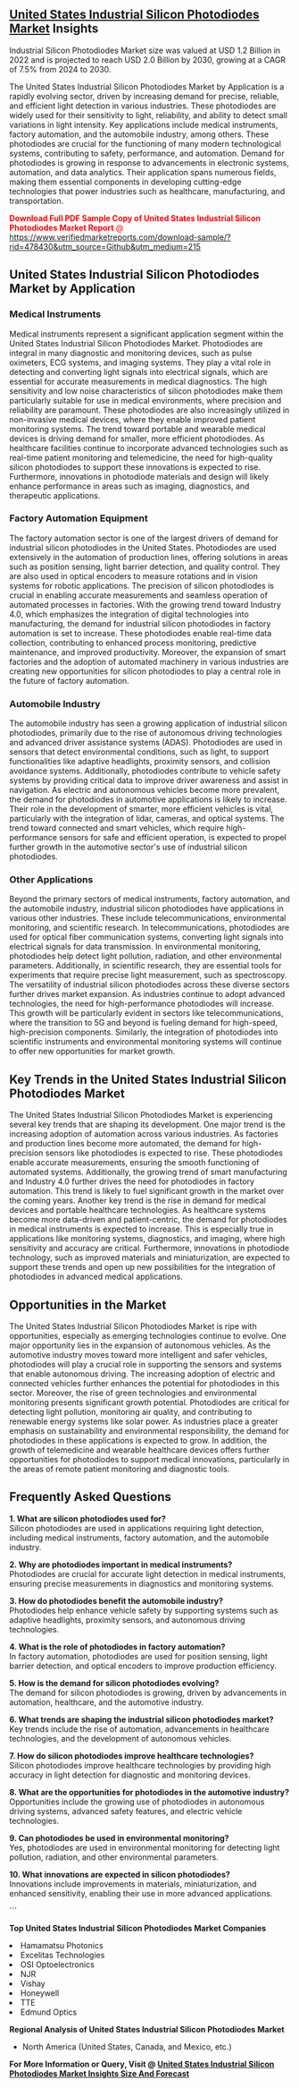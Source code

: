 <h2><a href="https://www.verifiedmarketreports.com/download-sample/?rid=478430&amp;utm_source=Github&amp;utm_medium=215" target="_blank">United States Industrial Silicon Photodiodes Market</a> Insights</h2><p>Industrial Silicon Photodiodes Market size was valued at USD 1.2 Billion in 2022 and is projected to reach USD 2.0 Billion by 2030, growing at a CAGR of 7.5% from 2024 to 2030.</p><p> <p>The United States Industrial Silicon Photodiodes Market by Application is a rapidly evolving sector, driven by increasing demand for precise, reliable, and efficient light detection in various industries. These photodiodes are widely used for their sensitivity to light, reliability, and ability to detect small variations in light intensity. Key applications include medical instruments, factory automation, and the automobile industry, among others. These photodiodes are crucial for the functioning of many modern technological systems, contributing to safety, performance, and automation. Demand for photodiodes is growing in response to advancements in electronic systems, automation, and data analytics. Their application spans numerous fields, making them essential components in developing cutting-edge technologies that power industries such as healthcare, manufacturing, and transportation. <p><span class=""><span style="color: #ff0000;"><strong>Download Full PDF Sample Copy of United States Industrial Silicon Photodiodes Market Report</strong> @ </span><a href="https://www.verifiedmarketreports.com/download-sample/?rid=478430&amp;utm_source=Github&amp;utm_medium=215" target="_blank">https://www.verifiedmarketreports.com/download-sample/?rid=478430&amp;utm_source=Github&amp;utm_medium=215</a></span></p></p> <h2>United States Industrial Silicon Photodiodes Market by Application</h2> <h3>Medical Instruments</h3> <p>Medical instruments represent a significant application segment within the United States Industrial Silicon Photodiodes Market. Photodiodes are integral in many diagnostic and monitoring devices, such as pulse oximeters, ECG systems, and imaging systems. They play a vital role in detecting and converting light signals into electrical signals, which are essential for accurate measurements in medical diagnostics. The high sensitivity and low noise characteristics of silicon photodiodes make them particularly suitable for use in medical environments, where precision and reliability are paramount. These photodiodes are also increasingly utilized in non-invasive medical devices, where they enable improved patient monitoring systems. The trend toward portable and wearable medical devices is driving demand for smaller, more efficient photodiodes. As healthcare facilities continue to incorporate advanced technologies such as real-time patient monitoring and telemedicine, the need for high-quality silicon photodiodes to support these innovations is expected to rise. Furthermore, innovations in photodiode materials and design will likely enhance performance in areas such as imaging, diagnostics, and therapeutic applications. <h3>Factory Automation Equipment</h3> <p>The factory automation sector is one of the largest drivers of demand for industrial silicon photodiodes in the United States. Photodiodes are used extensively in the automation of production lines, offering solutions in areas such as position sensing, light barrier detection, and quality control. They are also used in optical encoders to measure rotations and in vision systems for robotic applications. The precision of silicon photodiodes is crucial in enabling accurate measurements and seamless operation of automated processes in factories. With the growing trend toward Industry 4.0, which emphasizes the integration of digital technologies into manufacturing, the demand for industrial silicon photodiodes in factory automation is set to increase. These photodiodes enable real-time data collection, contributing to enhanced process monitoring, predictive maintenance, and improved productivity. Moreover, the expansion of smart factories and the adoption of automated machinery in various industries are creating new opportunities for silicon photodiodes to play a central role in the future of factory automation. <h3>Automobile Industry</h3> <p>The automobile industry has seen a growing application of industrial silicon photodiodes, primarily due to the rise of autonomous driving technologies and advanced driver assistance systems (ADAS). Photodiodes are used in sensors that detect environmental conditions, such as light, to support functionalities like adaptive headlights, proximity sensors, and collision avoidance systems. Additionally, photodiodes contribute to vehicle safety systems by providing critical data to improve driver awareness and assist in navigation. As electric and autonomous vehicles become more prevalent, the demand for photodiodes in automotive applications is likely to increase. Their role in the development of smarter, more efficient vehicles is vital, particularly with the integration of lidar, cameras, and optical systems. The trend toward connected and smart vehicles, which require high-performance sensors for safe and efficient operation, is expected to propel further growth in the automotive sector's use of industrial silicon photodiodes. <h3>Other Applications</h3> <p>Beyond the primary sectors of medical instruments, factory automation, and the automobile industry, industrial silicon photodiodes have applications in various other industries. These include telecommunications, environmental monitoring, and scientific research. In telecommunications, photodiodes are used for optical fiber communication systems, converting light signals into electrical signals for data transmission. In environmental monitoring, photodiodes help detect light pollution, radiation, and other environmental parameters. Additionally, in scientific research, they are essential tools for experiments that require precise light measurement, such as spectroscopy. The versatility of industrial silicon photodiodes across these diverse sectors further drives market expansion. As industries continue to adopt advanced technologies, the need for high-performance photodiodes will increase. This growth will be particularly evident in sectors like telecommunications, where the transition to 5G and beyond is fueling demand for high-speed, high-precision components. Similarly, the integration of photodiodes into scientific instruments and environmental monitoring systems will continue to offer new opportunities for market growth. <h2>Key Trends in the United States Industrial Silicon Photodiodes Market</h2> <p>The United States Industrial Silicon Photodiodes Market is experiencing several key trends that are shaping its development. One major trend is the increasing adoption of automation across various industries. As factories and production lines become more automated, the demand for high-precision sensors like photodiodes is expected to rise. These photodiodes enable accurate measurements, ensuring the smooth functioning of automated systems. Additionally, the growing trend of smart manufacturing and Industry 4.0 further drives the need for photodiodes in factory automation. This trend is likely to fuel significant growth in the market over the coming years. Another key trend is the rise in demand for medical devices and portable healthcare technologies. As healthcare systems become more data-driven and patient-centric, the demand for photodiodes in medical instruments is expected to increase. This is especially true in applications like monitoring systems, diagnostics, and imaging, where high sensitivity and accuracy are critical. Furthermore, innovations in photodiode technology, such as improved materials and miniaturization, are expected to support these trends and open up new possibilities for the integration of photodiodes in advanced medical applications. <h2>Opportunities in the Market</h2> <p>The United States Industrial Silicon Photodiodes Market is ripe with opportunities, especially as emerging technologies continue to evolve. One major opportunity lies in the expansion of autonomous vehicles. As the automotive industry moves toward more intelligent and safer vehicles, photodiodes will play a crucial role in supporting the sensors and systems that enable autonomous driving. The increasing adoption of electric and connected vehicles further enhances the potential for photodiodes in this sector. Moreover, the rise of green technologies and environmental monitoring presents significant growth potential. Photodiodes are critical for detecting light pollution, monitoring air quality, and contributing to renewable energy systems like solar power. As industries place a greater emphasis on sustainability and environmental responsibility, the demand for photodiodes in these applications is expected to grow. In addition, the growth of telemedicine and wearable healthcare devices offers further opportunities for photodiodes to support medical innovations, particularly in the areas of remote patient monitoring and diagnostic tools. <h2>Frequently Asked Questions</h2> <p><strong>1. What are silicon photodiodes used for?</strong><br> Silicon photodiodes are used in applications requiring light detection, including medical instruments, factory automation, and the automobile industry.</p> <p><strong>2. Why are photodiodes important in medical instruments?</strong><br> Photodiodes are crucial for accurate light detection in medical instruments, ensuring precise measurements in diagnostics and monitoring systems.</p> <p><strong>3. How do photodiodes benefit the automobile industry?</strong><br> Photodiodes help enhance vehicle safety by supporting systems such as adaptive headlights, proximity sensors, and autonomous driving technologies.</p> <p><strong>4. What is the role of photodiodes in factory automation?</strong><br> In factory automation, photodiodes are used for position sensing, light barrier detection, and optical encoders to improve production efficiency.</p> <p><strong>5. How is the demand for silicon photodiodes evolving?</strong><br> The demand for silicon photodiodes is growing, driven by advancements in automation, healthcare, and the automotive industry.</p> <p><strong>6. What trends are shaping the industrial silicon photodiodes market?</strong><br> Key trends include the rise of automation, advancements in healthcare technologies, and the development of autonomous vehicles.</p> <p><strong>7. How do silicon photodiodes improve healthcare technologies?</strong><br> Silicon photodiodes improve healthcare technologies by providing high accuracy in light detection for diagnostic and monitoring devices.</p> <p><strong>8. What are the opportunities for photodiodes in the automotive industry?</strong><br> Opportunities include the growing use of photodiodes in autonomous driving systems, advanced safety features, and electric vehicle technologies.</p> <p><strong>9. Can photodiodes be used in environmental monitoring?</strong><br> Yes, photodiodes are used in environmental monitoring for detecting light pollution, radiation, and other environmental parameters.</p> <p><strong>10. What innovations are expected in silicon photodiodes?</strong><br> Innovations include improvements in materials, miniaturization, and enhanced sensitivity, enabling their use in more advanced applications.</p> ```</p><p><strong>Top United States Industrial Silicon Photodiodes Market Companies</strong></p><div data-test-id=""><p><li>Hamamatsu Photonics</li><li> Excelitas Technologies</li><li> OSI Optoelectronics</li><li> NJR</li><li> Vishay</li><li> Honeywell</li><li> TTE</li><li> Edmund Optics</li></p><div><strong>Regional Analysis of&nbsp;United States Industrial Silicon Photodiodes Market</strong></div><ul><li dir="ltr"><p dir="ltr">North America&nbsp;(United States, Canada, and Mexico, etc.)</p></li></ul><p><strong>For More Information or Query, Visit @&nbsp;</strong><strong><a href="https://www.verifiedmarketreports.com/product/industrial-silicon-photodiodes-market/?utm_source=Github&amp;utm_medium=215" target="_blank">United States Industrial Silicon Photodiodes Market Insights Size And Forecast</a></strong></p></div>
